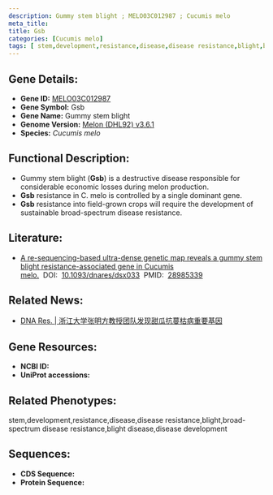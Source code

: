 ```yaml
---
description: Gummy stem blight ; MELO03C012987 ; Cucumis melo
meta_title:
title: Gsb
categories: [Cucumis melo]
tags: [ stem,development,resistance,disease,disease resistance,blight,broad-spectrum disease resistance,blight disease,disease development ]
---
```


## Gene Details:
- **Gene ID:**	[MELO03C012987]()
- **Gene Symbol:** Gsb
- **Gene Name:** Gummy stem blight
- **Genome Version:** [Melon (DHL92) v3.6.1]()
- **Species:** *Cucumis melo*

## Functional Description:
   - Gummy stem blight (**Gsb**) is a destructive disease responsible for considerable economic losses during melon production.
   - **Gsb** resistance in C. melo is controlled by a single dominant gene.
   - **Gsb** resistance into field-grown crops will require the development of sustainable broad-spectrum disease resistance.

## Literature:
   - [A re-sequencing-based ultra-dense genetic map reveals a gummy stem blight resistance-associated gene in Cucumis melo.]( https://academic.oup.com/dnaresearch/article/25/1/1/4107259)&nbsp;&nbsp;DOI:&nbsp;&nbsp;[10.1093/dnares/dsx033](https://academic.oup.com/dnaresearch/article/25/1/1/4107259)&nbsp;&nbsp;PMID:&nbsp;&nbsp;[28985339](https://pubmed.ncbi.nlm.nih.gov/28985339/)

## Related News:
   - [DNA Res. | 浙江大学张明方教授团队发现甜瓜抗蔓枯病重要基因](https://mp.weixin.qq.com/s?__biz=MzIyOTY2NDYyNQ==&mid=2247486362&idx=1&sn=fda424f157d8042d6510ff33ef49eb5d&chksm=e8be7984dfc9f092490cea14b245b9bbf360a27d9194764e49418a028941e8262d6477044927&scene=27#wechat_redirect)

## Gene Resources:
- **NCBI ID:** [](https://www.ncbi.nlm.nih.gov/gene/?term=)
- **UniProt accessions:** [](https://www.uniprot.org/uniprotkb//entry)

## Related Phenotypes:
stem,development,resistance,disease,disease resistance,blight,broad-spectrum disease resistance,blight disease,disease development

## Sequences:
- **CDS Sequence:**
- **Protein Sequence:**
